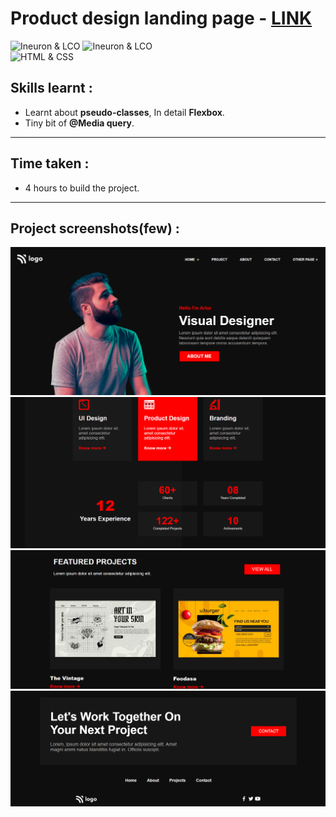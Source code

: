 # Product design landing page - [LINK](https://product-design-15-landing-page.netlify.app/)
![Ineuron & LCO](https://img.shields.io/badge/Ineuron-LCO-brightgreen) 
![Ineuron & LCO](https://img.shields.io/badge/Hitesh%20Choudhary-Full--stack--JS--bootcamp-brightgreen)
<br>
![HTML & CSS](https://img.shields.io/badge/HTML-CSS-yellowgreen)

## Skills learnt :
- Learnt about **pseudo-classes**, In detail **Flexbox**.
- Tiny bit of **@Media query**. 
***
## Time taken :
- 4 hours to build the project.
***
## Project screenshots(few) :
![Project-15/Product design landing page](./Project-snippits/Hero.PNG)
![Project-15/Product design landing page](./Project-snippits/cards.PNG)
![Project-15/Product design landing page](./Project-snippits/featured-projects.PNG)
![Project-15/Product design landing page](./Project-snippits/footer.PNG)